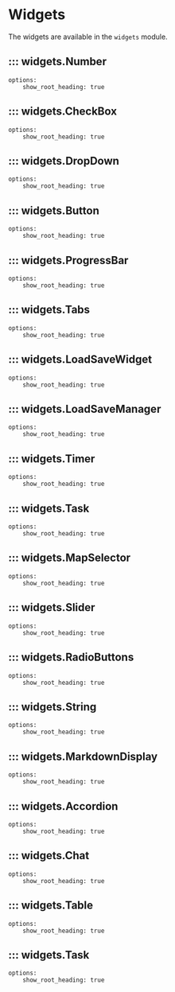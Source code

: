 # Widgets

The widgets are available in the `widgets` module.

## ::: widgets.Number
    options:
        show_root_heading: true

## ::: widgets.CheckBox
    options:
        show_root_heading: true

## ::: widgets.DropDown
    options:
        show_root_heading: true

## ::: widgets.Button
    options:
        show_root_heading: true

## ::: widgets.ProgressBar
    options:
        show_root_heading: true

## ::: widgets.Tabs
    options:
        show_root_heading: true

## ::: widgets.LoadSaveWidget
    options:
        show_root_heading: true

## ::: widgets.LoadSaveManager
    options:
        show_root_heading: true

## ::: widgets.Timer
    options:
        show_root_heading: true

## ::: widgets.Task
    options:
        show_root_heading: true

## ::: widgets.MapSelector
    options:
        show_root_heading: true

## ::: widgets.Slider
    options:
        show_root_heading: true

## ::: widgets.RadioButtons
    options:
        show_root_heading: true

## ::: widgets.String
    options:
        show_root_heading: true

## ::: widgets.MarkdownDisplay
    options:
        show_root_heading: true

## ::: widgets.Accordion
    options:
        show_root_heading: true

## ::: widgets.Chat
    options:
        show_root_heading: true

## ::: widgets.Table
    options:
        show_root_heading: true

## ::: widgets.Task
    options:
        show_root_heading: true
